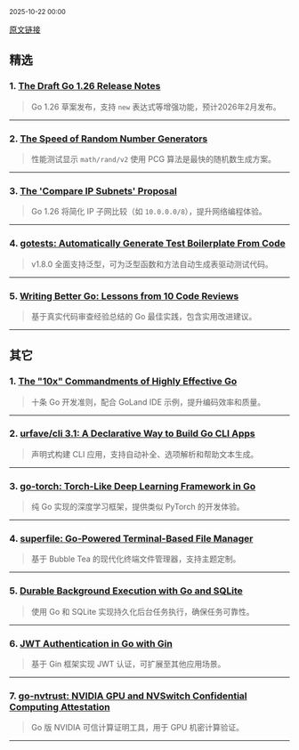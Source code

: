<sub>2025-10-22 00:00</sub>


[原文链接](https://golangweekly.com/issues/575)


## 精选

### 1. [The Draft Go 1.26 Release Notes](https://tip.golang.org)
> Go 1.26 草案发布，支持 `new` 表达式等增强功能，预计2026年2月发布。

---

### 2. [The Speed of Random Number Generators](https://lemire.me)
> 性能测试显示 `math/rand/v2` 使用 PCG 算法是最快的随机数生成方案。

---

### 3. [The 'Compare IP Subnets' Proposal](https://antonz.org)
> Go 1.26 将简化 IP 子网比较（如 `10.0.0.0/8`），提升网络编程体验。

---

### 4. [gotests: Automatically Generate Test Boilerplate From Code](https://github.com)
> v1.8.0 全面支持泛型，可为泛型函数和方法自动生成表驱动测试代码。

---

### 5. [Writing Better Go: Lessons from 10 Code Reviews](https://golangweekly.com/link/175975/rss)
> 基于真实代码审查经验总结的 Go 最佳实践，包含实用改进建议。

---

## 其它

### 1. [The "10x" Commandments of Highly Effective Go](https://blog.jetbrains.com)
> 十条 Go 开发准则，配合 GoLand IDE 示例，提升编码效率和质量。

---

### 2. [urfave/cli 3.1: A Declarative Way to Build Go CLI Apps](https://github.com)
> 声明式构建 CLI 应用，支持自动补全、选项解析和帮助文本生成。

---

### 3. [go-torch: Torch-Like Deep Learning Framework in Go](https://github.com)
> 纯 Go 实现的深度学习框架，提供类似 PyTorch 的开发体验。

---

### 4. [superfile: Go-Powered Terminal-Based File Manager](https://superfile.dev)
> 基于 Bubble Tea 的现代化终端文件管理器，支持主题定制。

---

### 5. [Durable Background Execution with Go and SQLite](https://golangweekly.com/link/175982/rss)
> 使用 Go 和 SQLite 实现持久化后台任务执行，确保任务可靠性。

---

### 6. [JWT Authentication in Go with Gin](https://golangweekly.com/link/175981/rss)
> 基于 Gin 框架实现 JWT 认证，可扩展至其他应用场景。

---

### 7. [go-nvtrust: NVIDIA GPU and NVSwitch Confidential Computing Attestation](https://github.com)
> Go 版 NVIDIA 可信计算证明工具，用于 GPU 机密计算验证。

---
    